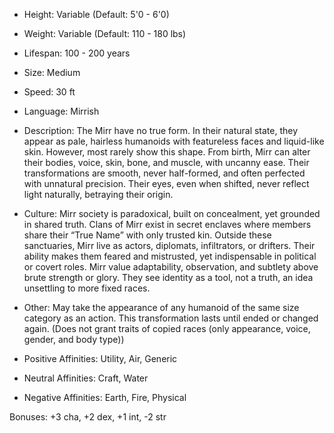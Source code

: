 - Height: Variable (Default: 5'0 - 6'0)
    
- Weight: Variable (Default: 110 - 180 lbs)
    
- Lifespan: 100 - 200 years
    
- Size: Medium
    
- Speed: 30 ft
    
- Language: Mirrish
    
- Description: The Mirr have no true form. In their natural state, they appear as pale, hairless humanoids with featureless faces and liquid-like skin. However, most rarely show this shape. From birth, Mirr can alter their bodies, voice, skin, bone, and muscle, with uncanny ease. Their transformations are smooth, never half-formed, and often perfected with unnatural precision. Their eyes, even when shifted, never reflect light naturally, betraying their origin.
    
- Culture: Mirr society is paradoxical, built on concealment, yet grounded in shared truth. Clans of Mirr exist in secret enclaves where members share their “True Name” with only trusted kin. Outside these sanctuaries, Mirr live as actors, diplomats, infiltrators, or drifters. Their ability makes them feared and mistrusted, yet indispensable in political or covert roles. Mirr value adaptability, observation, and subtlety above brute strength or glory. They see identity as a tool, not a truth, an idea unsettling to more fixed races.
    
- Other: May take the appearance of any humanoid of the same size category as an action. This transformation lasts until ended or changed again. (Does not grant traits of copied races (only appearance, voice, gender, and body type))
    
- Positive Affinities: Utility, Air, Generic
    
- Neutral Affinities: Craft, Water
    
- Negative Affinities: Earth, Fire, Physical
    

Bonuses: +3 cha, +2 dex, +1 int, -2 str